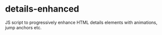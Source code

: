 # details-enhanced
JS script to progressively enhance HTML details elements with animations, jump anchors etc.
